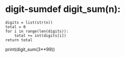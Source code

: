 # digit-sumdef digit_sum(n):
    digits = list(str(n))
    total = 0
    for i in range(len(digits)):
        total += int(digits[i])
    return total

print(digit_sum(3**99))
